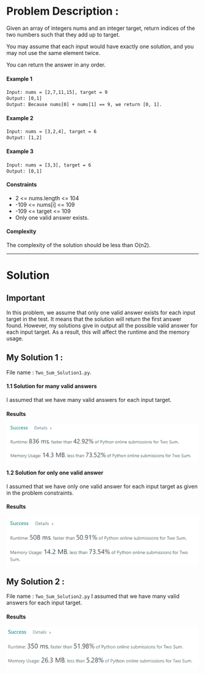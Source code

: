 # Problem Description : 

Given an array of integers nums and an integer target, return indices of the two numbers such that they add up to target.

You may assume that each input would have exactly one solution, and you may not use the same element twice.

You can return the answer in any order.

#### Example 1
```shell
Input: nums = [2,7,11,15], target = 9
Output: [0,1]
Output: Because nums[0] + nums[1] == 9, we return [0, 1].
```

#### Example 2
```shell
Input: nums = [3,2,4], target = 6
Output: [1,2]
```
#### Example 3
```shell
Input: nums = [3,3], target = 6
Output: [0,1]
```
#### Constraints 

- 2 <= nums.length <= 104
- -109 <= nums[i] <= 109
- -109 <= target <= 109
- Only one valid answer exists.

#### Complexity 
The complexity of the solution should be less than O(n2).

<hr>

# Solution 

## Important
In this problem, we assume that only one valid answer exists for each input target in the test. It means that the solution will return the first answer found. However, my solutions give in output all the possible valid answer for each input target. As a result, this will affect the runtime and the memory usage.

## My Solution 1 : 

File name : ```Two_Sum_Solution1.py```. 

####  1.1 Solution for many valid answers
I assumed that we have many valid answers for each input target.
#### Results 
<img src='Results1.png'>

####  1.2 Solution for only one valid answer
I assumed that we have only one valid answer for each input target as given in the problem constraints. 
#### Results 
<img src='Results1.1.png'>


## My Solution 2 : 

File name : ```Two_Sum_Solution2.py```
I assumed that we have many valid answers for each input target.

#### Results 
<img src='Results2.png'>

